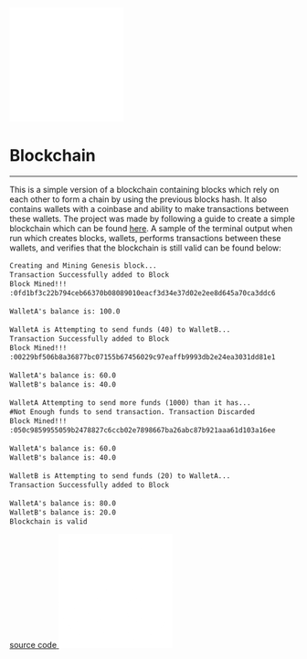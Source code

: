 
<a href="projects.html" class="backButton">
  <img src="images/whitearrowleft.png" alt="back arrow">
</a>

# Blockchain
---
This is a simple version of a blockchain containing blocks which rely on each other to form a chain by using the previous blocks hash. It also contains wallets with a 
coinbase and ability to make transactions between these wallets. The project was made by following a guide to create a simple blockchain which can be found 
<a href="https://medium.com/programmers-blockchain/create-simple-blockchain-java-tutorial-from-scratch-6eeed3cb03fa">here</a>. A sample of the terminal output when run 
which creates blocks, wallets, performs transactions between these wallets, and verifies that the blockchain is still valid can be found below:

<div class="border">  

```console
Creating and Mining Genesis block...
Transaction Successfully added to Block
Block Mined!!! :0fd1bf3c22b794ceb66370b08089010eacf3d34e37d02e2ee8d645a70ca3ddc6

WalletA's balance is: 100.0

WalletA is Attempting to send funds (40) to WalletB...
Transaction Successfully added to Block
Block Mined!!! :00229bf506b8a36877bc07155b67456029c97eaffb9993db2e24ea3031dd81e1

WalletA's balance is: 60.0
WalletB's balance is: 40.0

WalletA Attempting to send more funds (1000) than it has...
#Not Enough funds to send transaction. Transaction Discarded
Block Mined!!! :050c9859955059b2478827c6ccb02e7898667ba26abc87b921aaa61d103a16ee

WalletA's balance is: 60.0
WalletB's balance is: 40.0

WalletB is Attempting to send funds (20) to WalletA...
Transaction Successfully added to Block

WalletA's balance is: 80.0
WalletB's balance is: 20.0
Blockchain is valid
```

</div>

<a href="https://www.github.com/cladnic/simpleblockchain" target="_blank" class="repository">
    <span>source code</span>
    <img src="images/whitegithubbtnimg.png" alt="github image">
</a>